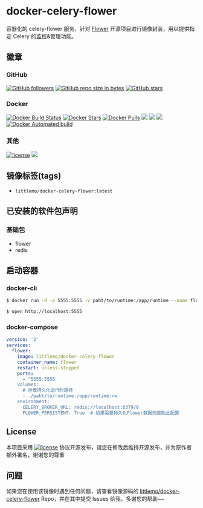 # docker-celery-flower

容器化的 celery-flower 服务，针对 [Flower](https://github.com/mher/flower) 开源项目进行镜像封装，用以提供指定 Celery 的监控&管理功能。

## 徽章

### GitHub

[![GitHub followers](https://img.shields.io/github/followers/littlemo.svg?label=github%20follow)](https://github.com/littlemo) [![GitHub repo size in bytes](https://img.shields.io/github/repo-size/littlemo/docker-celery-flower.svg)](https://github.com/littlemo/docker-celery-flower) [![GitHub stars](https://img.shields.io/github/stars/littlemo/docker-celery-flower.svg?label=github%20stars)](https://github.com/littlemo/docker-celery-flower)

### Docker

[![Docker Build Status](https://img.shields.io/docker/build/littlemo/docker-celery-flower.svg)](https://hub.docker.com/r/littlemo/docker-celery-flower/) [![Docker Stars](https://img.shields.io/docker/stars/littlemo/docker-celery-flower.svg)](https://hub.docker.com/r/littlemo/docker-celery-flower/) [![Docker Pulls](https://img.shields.io/docker/pulls/littlemo/docker-celery-flower.svg)](https://hub.docker.com/r/littlemo/docker-celery-flower/) [![](https://images.microbadger.com/badges/image/littlemo/docker-celery-flower.svg)](https://microbadger.com/images/littlemo/docker-celery-flower) [![](https://images.microbadger.com/badges/commit/littlemo/docker-celery-flower.svg)](https://microbadger.com/images/littlemo/docker-celery-flower) [![](https://images.microbadger.com/badges/version/littlemo/docker-celery-flower.svg)](https://microbadger.com/images/littlemo/docker-celery-flower) [![Docker Automated build](https://img.shields.io/docker/automated/littlemo/docker-celery-flower.svg)](https://hub.docker.com/r/littlemo/docker-celery-flower/)

### 其他

[![license](https://img.shields.io/github/license/littlemo/docker-celery-flower.svg)](https://github.com/littlemo/docker-celery-flower) [![](https://img.shields.io/badge/bitcoin-donate-green.svg)](https://keybase.io/littlemo)

## 镜像标签(tags)

- `littlemo/docker-celery-flower:latest`

## 已安装的软件包声明
### 基础包

- flower
- redis

## 启动容器

### docker-cli

```bash
$ docker run -d -p 5555:5555 -v paht/to/runtime:/app/runtime --name flower littlemo/docker-celery-flower:latest

$ open http://localhost:5555
```

### docker-compose

```yml
version: '2'
services:
  flower:
    image: littlemo/docker-celery-flower
    container_name: flower
    restart: unless-stopped
    ports:
      - "5555:5555
    volumes:
      # 挂载持久化运行时路径
      - ./paht/to/runtime:/app/runtime:rw
    environment:
      CELERY_BROKER_URL: redis://localhost:6379/0
      FLOWER_PERSISTENT: True  # 如果需要持久化Flower数据则使能此配置
```

## License

本项目采用 [![license](https://img.shields.io/github/license/littlemo/docker-celery-flower.svg)](https://github.com/littlemo/docker-celery-flower) 协议开源发布，请您在修改后维持开源发布，并为原作者额外署名，谢谢您的尊重


## 问题

如果您在使用该镜像时遇到任何问题，请查看镜像源码的 [littlemo/docker-celery-flower](https://github.com/littlemo/docker-celery-flower) Repo，并在其中提交 Issues 给我，多谢您的帮助~~
